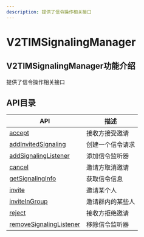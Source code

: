 ```yaml
---
description: 提供了信令操作相关接口
---
```


# V2TIMSignalingManager

## V2TIMSignalingManager功能介绍

提供了信令操作相关接口

## API目录

| API                                                   | 描述       |
| ----------------------------------------------------- | -------- |
| [accept](accept.md)                                   | 接收方接受邀请  |
| [addInvitedSignaling](addinvitedsignaling.md)         | 创建一个信令请求 |
| [addSignalingListener](addsignalinglistener.md)       | 添加信令监听器  |
| [cancel](cancel.md)                                   | 邀请方取消邀请  |
| [getSignalingInfo](getsignalinginfo.md)               | 获取信令信息   |
| [invite](invite.md)                                   | 邀请某个人    |
| [inviteInGroup](inviteingroup.md)                     | 邀请群内的某些人 |
| [reject](reject.md)                                   | 接收方拒绝邀请  |
| [removeSignalingListener](removesignalinglistener.md) | 移除信令监听器  |
